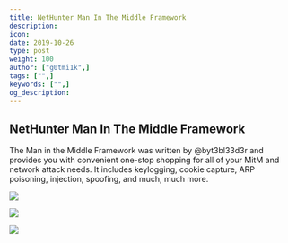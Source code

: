 ```yaml
---
title: NetHunter Man In The Middle Framework
description:
icon:
date: 2019-10-26
type: post
weight: 100
author: ["g0tmi1k",]
tags: ["",]
keywords: ["",]
og_description:
---
```


## NetHunter Man In The Middle Framework

The Man in the Middle Framework was written by @byt3bl33d3r and provides you with convenient one-stop shopping for all of your MitM and network attack needs. It includes keylogging, cookie capture, ARP poisoning, injection, spoofing, and much, much more.

![](/docs/nethunter/images/nethunter-mitm-01.png)

![](/docs/nethunter/images/nethunter-mitm-02.png)

![](/docs/nethunter/images/nethunter-mitm-03.png)
